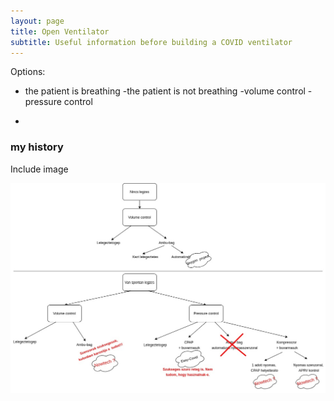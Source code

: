 ```yaml
---
layout: page
title: Open Ventilator
subtitle: Useful information before building a COVID ventilator
---
```


Options: 
- the patient is breathing
-the patient is not breathing
  -volume control
  -pressure control

- 

### my history
Include image 

![Ventilator overview](/ventilator.jpg)

